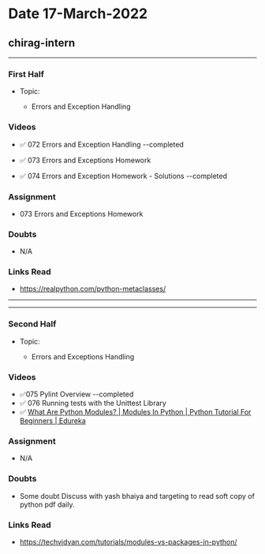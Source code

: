 # Date 17-March-2022

## chirag-intern

<hr>

### First Half

- Topic:

  - Errors and Exception Handling

### Videos

- ✅ 072 Errors and Exception Handling --completed

- ✅ 073 Errors and Exceptions Homework

- ✅ 074 Errors and Exception Homework - Solutions --completed

### Assignment

- 073 Errors and Exceptions Homework

### Doubts

- N/A

### Links Read

- https://realpython.com/python-metaclasses/

<hr>
<hr>

### Second Half

- Topic:

  - Errors and Exceptions Handling

### Videos

- ✅075 Pylint Overview --completed
- ✅ 076 Running tests with the Unittest Library
- ✅ [What Are Python Modules? | Modules In Python | Python Tutorial For Beginners | Edureka](https://www.youtube.com/watch?v=7GXaobCrBb4)

### Assignment

- N/A

### Doubts

- Some doubt Discuss with yash bhaiya and targeting to read soft copy of python pdf daily.

### Links Read

- https://techvidvan.com/tutorials/modules-vs-packages-in-python/
